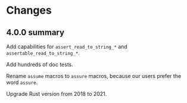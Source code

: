 # Changes

## 4.0.0 summary

Add capabilities for `assert_read_to_string_*` and `assertable_read_to_string_*`.

Add hundreds of doc tests.

Rename `assume` macros to `assure` macros, because our users prefer the word `assure`.

Upgrade Rust version from 2018 to 2021.
